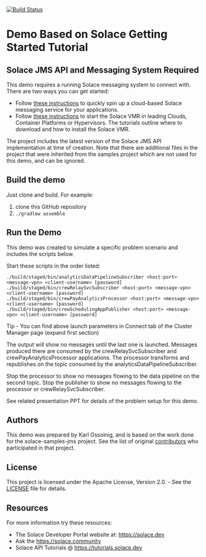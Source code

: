 [![Build Status](https://travis-ci.org/SolaceSamples/solace-samples-jms.svg?branch=master)](https://travis-ci.org/SolaceSamples/solace-samples-jms)

# Demo Based on Solace Getting Started Tutorial
## Solace JMS API and Messaging System Required

This demo requires a running Solace messaging system to connect with.
There are two ways you can get started:

- Follow [these instructions](https://cloud.solace.com/learn/group_getting_started/ggs_signup.html) to quickly spin up a cloud-based Solace messaging service for your applications.
- Follow [these instructions](https://docs.solace.com/Solace-SW-Broker-Set-Up/Setting-Up-SW-Brokers.htm) to start the Solace VMR in leading Clouds, Container Platforms or Hypervisors. The tutorials outline where to download and how to install the Solace VMR.

The project includes the latest version of the Solace JMS API implementation at time of creation.
Note that there are additional files in the project that were inherited from the samples project which are not used for this demo, and can be ignored.

## Build the demo

Just clone and build. For example:

  1. clone this GitHub repository
  2. `./gradlew assemble`

## Run the Demo

This demo was created to simulate a specific problem scenario and includes the  scripts below.

Start these scripts in the order listed:

    ./build/staged/bin/analyticsDataPipelineSubscriber <host:port> <message-vpn> <client-username> [password]
    ./build/staged/bin/crewRelaySvcSubscriber <host:port> <message-vpn> <client-username> [password]
    ./build/staged/bin/crewPayAnalyticsProcessor <host:port> <message-vpn> <client-username> [password]
    ./build/staged/bin/crewSchedulingAppPublisher <host:port> <message-vpn> <client-username> [password]

Tip - You can find above launch parameters in Connect tab of the Cluster Manager page (expand first section)
   
The output will show no messages until the last one is launched.
Messages produced there are consumed by the crewRelaySvcSubscriber and crewPayAnalyticsProcessor applications.
The processor transforms and republishes on the topic consumed by the analyticsDataPipelineSubscriber.

Stop the processor to show no messages flowing to the data pipeline on the second topic.
Stop the publisher to show no messages flowing to the processor or crewRelaySvcSubscriber.

See related presentation PPT for details of the problem setup for this demo.

## Authors

This demo was prepared by Karl Ossoinig, and is based on the work done for the solace-samples-jms project.
See the list of original [contributors](https://github.com/SolaceSamples/solace-samples-jms/contributors) who participated in that project.

## License

This project is licensed under the Apache License, Version 2.0. - See the [LICENSE](LICENSE) file for details.

## Resources

For more information try these resources:

- The Solace Developer Portal website at: https://solace.dev
- Ask the https://solace.community
- Solace API Tutorials @ https://tutorials.solace.dev
